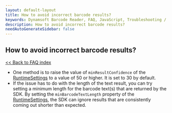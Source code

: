 ```yaml
---
layout: default-layout
title: How to avoid incorrect barcode results?
keywords: Dynamsoft Barcode Reader, FAQ, JavaScript, Troubleshooting / User Cases, avoid incorrect barcode results
description: How to avoid incorrect barcode results?
needAutoGenerateSidebar: false
---
```


## How to avoid incorrect barcode results?

[<< Back to FAQ index](index.md)

- One method is to raise the value of `minResultConfidence` of the [RuntimeSettings](https://www.dynamsoft.com/barcode-reader/programming/javascript/api-reference/interface/RuntimeSettings.html) to a value of 50 or higher. It is set to 30 by default.
- If the issue has to do with the length of the text result, you can try setting a minimum length for the barcode text(s) that are returned by the SDK. By setting the `minBarcodeTextLength` property of the [RuntimeSettings](https://www.dynamsoft.com/barcode-reader/programming/javascript/api-reference/interface/RuntimeSettings.html), the SDK can ignore results that are consistently coming out shorter than expected.
